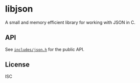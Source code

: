 # libjson

A small and memory efficient library for working with JSON in C.

## API

See [`includes/json.h`](include/json.h) for the public API.

## License

ISC
